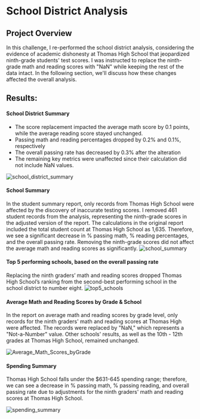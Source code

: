 # School District Analysis
## Project Overview
In this challenge, I re-performed the school district analysis, considering the evidence of academic dishonesty at Thomas High School that jeopardized ninth-grade students' test scores. I was instructed to replace the ninth-grade math and reading scores with "NaN" while keeping the rest of the data intact. In the following section, we'll discuss how these changes affected the overall analysis.
## Results:
#### School District Summary
- The score replacement impacted the average math score by 0.1 points, while the average reading score stayed unchanged.
- Passing math and reading percentages dropped by 0.2%  and 0.1%, respectively
- The overall passing rate has decreased by 0.3% after the alteration
- The remaining key metrics were unaffected since their calculation did not include NaN values.

![school_district_summary](https://user-images.githubusercontent.com/100629325/177710597-3eb5b39e-93ec-4d99-b2bb-d7978f41ae4b.png)
#### School Summary 
In the student summary report, only records from Thomas High School were affected by the discovery of inaccurate testing scores. I removed 461 student records from the analysis, representing the ninth-grade scores in the adjusted version of the report. The calculations in the original report included the total student count at Thomas High School as 1,635. Therefore, we see a significant decrease in % passing math, % reading percentages, and the overall passing rate. Removing the ninth-grade scores did not affect the average math and reading scores as significantly.
![school_summary](https://user-images.githubusercontent.com/100629325/177875711-d073665c-6272-45fc-bf8c-5a0c9842e2e1.png)
#### Top 5 performing schools, based on the overall passing rate
Replacing the ninth graders’ math and reading scores dropped Thomas High School’s ranking from the second-best performing school in the school district to number eight. 
![top5_schools](https://user-images.githubusercontent.com/100629325/178117048-fd597c20-39fa-429b-a30a-3ea63200b5ac.png)

#### Average Math and Reading Scores by Grade & School
 In the report on average math and reading scores by grade level, only records for the ninth graders' math and reading scores at Thomas High were affected. The records were replaced by "NaN," which represents a "Not-a-Number" value. Other schools' results, as well as the 10th - 12th grades at Thomas High School, remained unchanged.
 
 ![Average_Math_Scores_byGrade](https://user-images.githubusercontent.com/100629325/177880131-fc00bb2c-71ac-4148-9aa0-977ef1996578.png)

#### Spending Summary
Thomas High School falls under the $631-645 spending range; therefore, we can see a decrease in % passing math, % passing reading, and overall passing rate due to adjustments for the ninth graders' math and reading scores at Thomas High School.

![spending_summary](https://user-images.githubusercontent.com/100629325/178117367-9889b480-b842-4200-a6a6-f6f753a83bca.png)
